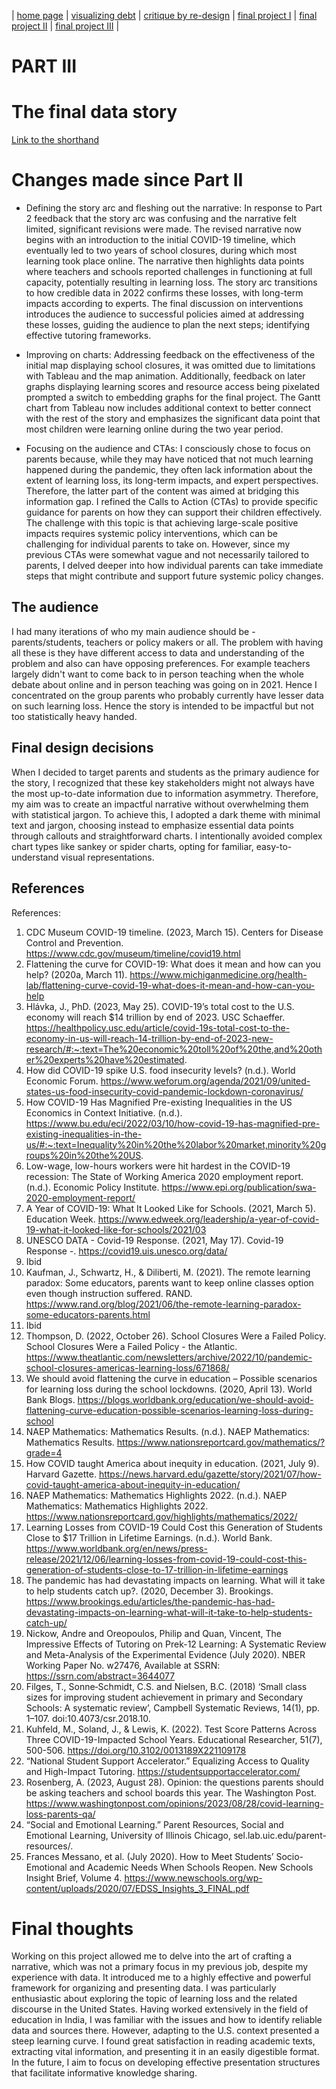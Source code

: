 | [home page](https://pranavakadiyala.github.io/Portfolio/) | [visualizing debt](visualizing-government-debt) | [critique by re-design](critique-by-design) | [final project I](final-project-part-one) | [final project II](final-project-part-two) | [final project III](final-project-part-three) |

# PART III

# The final data story

[Link to the shorthand](https://carnegiemellon.shorthandstories.com/learning-loss/index.html)

# Changes made since Part II

* Defining the story arc and fleshing out the narrative:  In response to Part 2 feedback that the story arc was confusing and the narrative felt limited, significant revisions were made. The revised narrative now begins with an introduction to the initial COVID-19 timeline, which eventually led to two years of school closures, during which most learning took place online. The narrative then highlights data points where teachers and schools reported challenges in functioning at full capacity, potentially resulting in learning loss. The story arc transitions to how credible data in 2022 confirms these losses, with long-term impacts according to experts. The final discussion on interventions introduces the audience to successful policies aimed at addressing these losses, guiding the audience to plan the next steps; identifying effective tutoring frameworks.

* Improving on charts: Addressing feedback on the effectiveness of the initial map displaying school closures, it was omitted due to limitations with Tableau and the map animation. Additionally, feedback on later graphs displaying learning scores and resource access being pixelated prompted a switch to embedding graphs for the final project. The Gantt chart from Tableau now includes additional context to better connect with the rest of the story and emphasizes the significant data point that most children were learning online during the two year period. 

* Focusing on the audience and CTAs: I consciously chose to focus on parents because, while they may have noticed that not much learning happened during the pandemic, they often lack information about the extent of learning loss, its long-term impacts, and expert perspectives. Therefore, the latter part of the content was aimed at bridging this information gap. I refined the Calls to Action (CTAs) to provide specific guidance for parents on how they can support their children effectively. The challenge with this topic is that achieving large-scale positive impacts requires systemic policy interventions, which can be challenging for individual parents to take on. However, since my previous CTAs were somewhat vague and not necessarily tailored to parents, I delved deeper into how individual parents can take immediate steps that might contribute and support future systemic policy changes.

## The audience

I had many iterations of who my main audience should be - parents/students, teachers or policy makers or all. The problem with having all these is they have different access to data and understanding of the problem and also can have opposing preferences. For example teachers largely didn't want to come back to in person teaching when the whole debate about online and in person teaching was going on in 2021. Hence I concentrated on the group parents who probably currently have lesser data on such learning loss. Hence the story is intended to be impactful but not too statistically heavy handed. 

## Final design decisions

When I decided to target parents and students as the primary audience for the story, I recognized that these key stakeholders might not always have the most up-to-date information due to information asymmetry. Therefore, my aim was to create an impactful narrative without overwhelming them with statistical jargon. To achieve this, I adopted a dark theme with minimal text and jargon, choosing instead to emphasize essential data points through callouts and straightforward charts. I intentionally avoided complex chart types like sankey or spider charts, opting for familiar, easy-to-understand visual representations. 

## References
References:
1. CDC Museum COVID-19 timeline. (2023, March 15). Centers for Disease Control and Prevention. https://www.cdc.gov/museum/timeline/covid19.html
2. Flattening the curve for COVID-19: What does it mean and how can you help? (2020a, March 11). https://www.michiganmedicine.org/health-lab/flattening-curve-covid-19-what-does-it-mean-and-how-can-you-help
3. Hlávka, J., PhD. (2023, May 25). COVID-19’s total cost to the U.S. economy will reach $14 trillion by end of 2023. USC Schaeffer. https://healthpolicy.usc.edu/article/covid-19s-total-cost-to-the-economy-in-us-will-reach-14-trillion-by-end-of-2023-new-research/#:~:text=The%20economic%20toll%20of%20the,and%20other%20experts%20have%20estimated.
4. How did COVID-19 spike U.S. food insecurity levels? (n.d.). World Economic Forum. https://www.weforum.org/agenda/2021/09/united-states-us-food-insecurity-covid-pandemic-lockdown-coronavirus/
5. How COVID-19 Has Magnified Pre-existing Inequalities in the US Economics in Context Initiative. (n.d.). https://www.bu.edu/eci/2022/03/10/how-covid-19-has-magnified-pre-existing-inequalities-in-the-us/#:~:text=Inequality%20in%20the%20labor%20market,minority%20groups%20in%20the%20US.
6. Low-wage, low-hours workers were hit hardest in the COVID-19 recession: The State of Working America 2020 employment report. (n.d.). Economic Policy Institute. https://www.epi.org/publication/swa-2020-employment-report/
7. A Year of COVID-19: What It Looked Like for Schools. (2021, March 5). Education Week. https://www.edweek.org/leadership/a-year-of-covid-19-what-it-looked-like-for-schools/2021/03
8. UNESCO DATA - Covid-19 Response. (2021, May 17). Covid-19 Response -. https://covid19.uis.unesco.org/data/
9. Ibid
10. Kaufman, J., Schwartz, H., & Diliberti, M. (2021). The remote learning paradox: Some educators, parents want to keep online classes option even though instruction suffered. RAND. https://www.rand.org/blog/2021/06/the-remote-learning-paradox-some-educators-parents.html
11. Ibid
12. Thompson, D. (2022, October 26). School Closures Were a Failed Policy. School Closures Were a Failed Policy - the Atlantic. https://www.theatlantic.com/newsletters/archive/2022/10/pandemic-school-closures-americas-learning-loss/671868/
13. We should avoid flattening the curve in education – Possible scenarios for learning loss during the school lockdowns. (2020, April 13). World Bank Blogs. https://blogs.worldbank.org/education/we-should-avoid-flattening-curve-education-possible-scenarios-learning-loss-during-school
14. NAEP Mathematics: Mathematics Results. (n.d.). NAEP Mathematics: Mathematics Results. https://www.nationsreportcard.gov/mathematics/?grade=4
15. How COVID taught America about inequity in education. (2021, July 9). Harvard Gazette. https://news.harvard.edu/gazette/story/2021/07/how-covid-taught-america-about-inequity-in-education/
16. NAEP Mathematics: Mathematics Highlights 2022. (n.d.). NAEP Mathematics: Mathematics Highlights 2022. https://www.nationsreportcard.gov/highlights/mathematics/2022/
17. Learning Losses from COVID-19 Could Cost this Generation of Students Close to $17 Trillion in Lifetime Earnings. (n.d.). World Bank. https://www.worldbank.org/en/news/press-release/2021/12/06/learning-losses-from-covid-19-could-cost-this-generation-of-students-close-to-17-trillion-in-lifetime-earnings
18. The pandemic has had devastating impacts on learning. What will it take to help students catch up?. (2020, December 3). Brookings. https://www.brookings.edu/articles/the-pandemic-has-had-devastating-impacts-on-learning-what-will-it-take-to-help-students-catch-up/
19. Nickow, Andre and Oreopoulos, Philip and Quan, Vincent, The Impressive Effects of Tutoring on Prek-12 Learning: A Systematic Review and Meta-Analysis of the Experimental Evidence (July 2020). NBER Working Paper No. w27476, Available at SSRN: https://ssrn.com/abstract=3644077
20. Filges, T., Sonne‐Schmidt, C.S. and Nielsen, B.C. (2018) ‘Small class sizes for improving student achievement in primary and Secondary Schools: A systematic review’, Campbell Systematic Reviews, 14(1), pp. 1–107. doi:10.4073/csr.2018.10.
21. Kuhfeld, M., Soland, J., & Lewis, K. (2022). Test Score Patterns Across Three COVID-19-Impacted School Years. Educational Researcher, 51(7), 500-506. https://doi.org/10.3102/0013189X221109178
22. “National Student Support Accelerator.” Equalizing Access to Quality and High-Impact Tutoring. https://studentsupportaccelerator.com/
23. Rosenberg, A. (2023, August 28). Opinion: the questions parents should be asking teachers and school boards this year. The Washington Post. https://www.washingtonpost.com/opinions/2023/08/28/covid-learning-loss-parents-qa/ 
24. “Social and Emotional Learning.” Parent Resources, Social and Emotional Learning, University of Illinois Chicago, sel.lab.uic.edu/parent-resources/. 
25. Frances Messano, et al. (July 2020). How to Meet Students’ Socio-Emotional and Academic Needs When Schools Reopen. New Schools Insight Brief, Volume 4. https://www.newschools.org/wp-content/uploads/2020/07/EDSS_Insights_3_FINAL.pdf


# Final thoughts

Working on this project allowed me to delve into the art of crafting a narrative, which was not a primary focus in my previous job, despite my experience with data. It introduced me to a highly effective and powerful framework for organizing and presenting data. I was particularly enthusiastic about exploring the topic of learning loss and the related discourse in the United States. Having worked extensively in the field of education in India, I was familiar with the issues and how to identify reliable data and sources there. However, adapting to the U.S. context presented a steep learning curve. I found great satisfaction in reading academic texts, extracting vital information, and presenting it in an easily digestible format. In the future, I aim to focus on developing effective presentation structures that facilitate informative knowledge sharing. 
